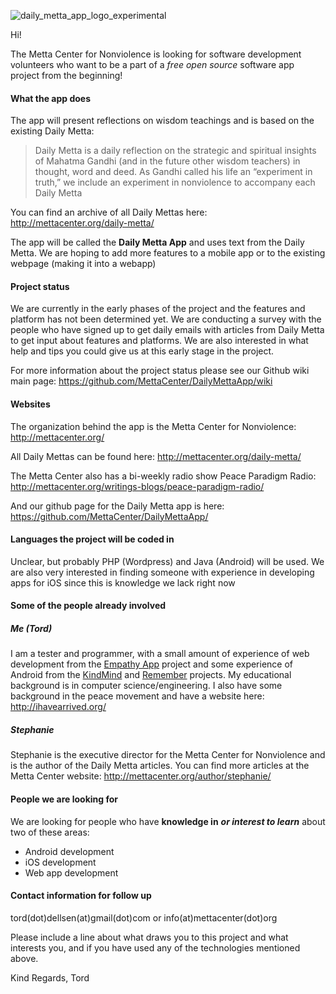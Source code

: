 ![daily_metta_app_logo_experimental](https://cloud.githubusercontent.com/assets/10245688/7715842/556143c6-fe8c-11e4-9ed7-63f25032aebc.png)

Hi!

The Metta Center for Nonviolence is looking for software development volunteers who want to be a part of a *free open source* software app project from the beginning!

#### What the app does
The app will present reflections on wisdom teachings and is based on the existing Daily Metta:
> Daily Metta is a daily reflection on the strategic and spiritual insights of Mahatma Gandhi (and in the future other wisdom teachers) in thought, word and deed. As Gandhi called his life an “experiment in truth,” we include an experiment in nonviolence to accompany each Daily Metta

You can find an archive of all Daily Mettas here: http://mettacenter.org/daily-metta/

The app will be called the **Daily Metta App** and uses text from the Daily Metta. We are hoping to add more features to a mobile app or to the existing webpage (making it into a webapp)

#### Project status
We are currently in the early phases of the project and the features and platform has not been determined yet. We are conducting a survey with the people who have signed up to get daily emails with articles from Daily Metta to get input about features and platforms. We are also interested in what help and tips you could give us at this early stage in the project.

For more information about the project status please see our Github wiki main page: https://github.com/MettaCenter/DailyMettaApp/wiki

#### Websites
The organization behind the app is the Metta Center for Nonviolence: http://mettacenter.org/

All Daily Mettas can be found here: http://mettacenter.org/daily-metta/

The Metta Center also has a bi-weekly radio show Peace Paradigm Radio: http://mettacenter.org/writings-blogs/peace-paradigm-radio/

And our github page for the Daily Metta app is here: https://github.com/MettaCenter/DailyMettaApp/

#### Languages the project will be coded in
Unclear, but probably PHP (Wordpress) and Java (Android) will be used. We are also very interested in finding someone with experience in developing apps for iOS since this is knowledge we lack right now

#### Some of the people already involved

##### Me (Tord)

I am a tester and programmer, with a small amount of experience of web development from the [Empathy App](https://github.com/EmpathyApp/EmpathyApp) project and some experience of Android from the [KindMind](https://github.com/SunyataZero/KindMind) and [Remember](https://github.com/SunyataZero/Remember) projects. My educational background is in computer science/engineering. I also have some background in the peace movement and have a website here: http://ihavearrived.org/

##### Stephanie

Stephanie is the executive director for the Metta Center for Nonviolence and is the author of the Daily Metta articles. You can find more articles at the Metta Center website: http://mettacenter.org/author/stephanie/

#### People we are looking for
We are looking for people who have **knowledge in** ***or interest to learn*** about two of these areas:
* Android development
* iOS development
* Web app development

#### Contact information for follow up
tord(dot)dellsen(at)gmail(dot)com or info(at)mettacenter(dot)org

Please include a line about what draws you to this project and what interests you, and if you have used any of the technologies mentioned above.

Kind Regards,
Tord
